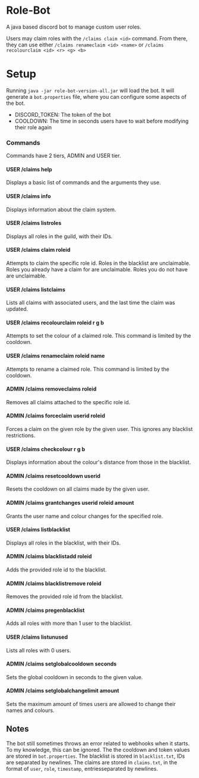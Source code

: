 # Role-Bot
A java based discord bot to manage custom user roles.

Users may claim roles with the `/claims claim <id>` command.
From there, they can use either `/claims renameclaim <id> <name>` or `/claims recolourclaim <id> <r> <g> <b>`


# Setup
Running `java -jar role-bot-version-all.jar` will load the bot.
It will generate a `bot.properties` file, where you can configure some aspects of the bot.
 - DISCORD_TOKEN: The token of the bot
 - COOLDOWN: The time in seconds users have to wait before modifying their role again
 
### Commands
Commands have 2 tiers, ADMIN and USER tier.

#### USER /claims help
Displays a basic list of commands and the arguments they use.

#### USER /claims info
Displays information about the claim system.

#### USER /claims listroles
Displays all roles in the guild, with their IDs.

#### USER /claims claim roleid
Attempts to claim the specific role id.
Roles in the blacklist are unclaimable.
Roles you already have a claim for are unclaimable.
Roles you do not have are unclaimable.

#### USER /claims listclaims
Lists all claims with associated users, and the last time the claim was updated.

#### USER /claims recolourclaim roleid r g b
Attempts to set the colour of a claimed role.
This command is limited by the cooldown.

#### USER /claims renameclaim roleid name
Attempts to rename a claimed role.
This command is limited by the cooldown.

#### ADMIN /claims removeclaims roleid
Removes all claims attached to the specific role id.

#### ADMIN /claims forceclaim userid roleid
Forces a claim on the given role by the given user.
This ignores any blacklist restrictions.

#### USER /claims checkcolour r g b
Displays information about the colour's distance from those in the blacklist.

#### ADMIN /claims resetcooldown userid
Resets the cooldown on all claims made by the given user.

#### ADMIN /claims grantchanges userid roleid amount
Grants the user name and colour changes for the specified role.

#### USER /claims listblacklist
Displays all roles in the blacklist, with their IDs.

#### ADMIN /claims blacklistadd roleid
Adds the provided role id to the blacklist.

#### ADMIN /claims blacklistremove roleid
Removes the provided role id from the blacklist.

#### ADMIN /claims pregenblacklist
Adds all roles with more than 1 user to the blacklist.

#### USER /claims listunused
Lists all roles with 0 users.

#### ADMIN /claims setglobalcooldown seconds
Sets the global cooldown in seconds to the given value.

#### ADMIN /claims setglobalchangelimit amount
Sets the maximum amount of times users are allowed to change their names and colours.


## Notes
The bot still sometimes throws an error related to webhooks when it starts. To my knowledge, this can be ignored.
The the cooldown and token values are stored in `bot.properties`.
The blacklist is stored in `blacklist.txt`, IDs are separated by newlines.
The claims are stored in `claims.txt`, in the format of `user`, `role`, `timestamp`, entriesseparated by newlines.


